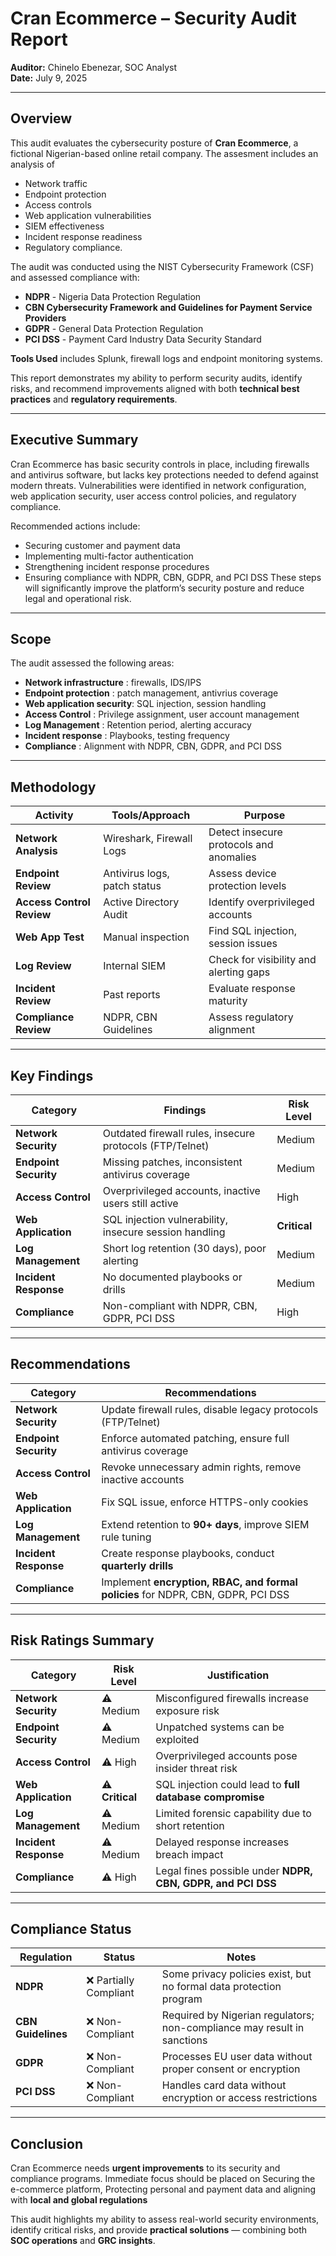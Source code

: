 # Cran Ecommerce – Security Audit Report  
**Auditor:** Chinelo Ebenezar, SOC Analyst  
**Date:** July 9, 2025  

---

## Overview  
This audit evaluates the cybersecurity posture of **Cran Ecommerce**, a fictional Nigerian-based online retail company. The assesment includes an analysis of 
- Network traffic
- Endpoint protection
- Access controls
- Web application vulnerabilities
- SIEM effectiveness
- Incident response readiness
- Regulatory compliance.
  
The audit was conducted using the NIST Cybersecurity Framework (CSF) and assessed compliance with:  
- **NDPR** - Nigeria Data Protection Regulation 
- **CBN Cybersecurity Framework and Guidelines for Payment Service Providers**  
- **GDPR** - General Data Protection Regulation  
- **PCI DSS** - Payment Card Industry Data Security Standard  

**Tools Used** includes Splunk, firewall logs and endpoint monitoring systems.  

This report demonstrates my ability to perform security audits, identify risks, and recommend improvements aligned with both **technical best practices** and **regulatory requirements**.  

---

## Executive Summary  
Cran Ecommerce has basic security controls in place, including firewalls and antivirus software, but lacks key protections needed to defend against modern threats. Vulnerabilities were identified in network configuration, web application security, user access control policies, and regulatory compliance.

Recommended actions include:
- Securing customer and payment data
- Implementing multi-factor authentication
- Strengthening incident response procedures
- Ensuring compliance with NDPR, CBN, GDPR, and PCI DSS
These steps will significantly improve the platform’s security posture and reduce legal and operational risk.


---


## Scope  
The audit assessed the following areas:  
- **Network infrastructure** : firewalls, IDS/IPS  
- **Endpoint protection** : patch management, antivrius coverage
- **Web application security**: SQL injection, session handling
- **Access Control** : Privilege assignment, user account management
- **Log Management** : Retention period, alerting accuracy
- **Incident response** : Playbooks, testing frequency  
- **Compliance** : Alignment with NDPR, CBN, GDPR, and PCI DSS  

---


## Methodology  

| **Activity**               | **Tools/Approach**         | **Purpose**                                 |
|----------------------------|----------------------------|---------------------------------------------|
| **Network Analysis**       | Wireshark, Firewall Logs   | Detect insecure protocols and anomalies |
| **Endpoint Review**        | Antivirus logs, patch status   | Assess device protection levels       |
| **Access Control Review**  | Active Directory Audit     | Identify overprivileged accounts            |
| **Web App Test**           | Manual inspection          | Find SQL injection, session issues          |
| **Log Review**             | Internal SIEM              | Check for visibility and alerting gaps      |
| **Incident Review**        | Past reports               | Evaluate response maturity                  |
| **Compliance Review**      | NDPR, CBN Guidelines       | Assess regulatory alignment                 |


---


## Key Findings  

| **Category**          | **Findings**                                      | **Risk Level** |
|-----------------------|---------------------------------------------------|---------------|
| **Network Security**  | Outdated firewall rules, insecure protocols (FTP/Telnet) | Medium        |
| **Endpoint Security** | Missing patches, inconsistent antivirus coverage  | Medium        |
| **Access Control**    | Overprivileged accounts, inactive users still active | High          |
| **Web Application**   | SQL injection vulnerability, insecure session handling | **Critical**  |
| **Log Management**    | Short log retention (30 days), poor alerting      | Medium        |
| **Incident Response** | No documented playbooks or drills                 | Medium        |
| **Compliance**        | Non-compliant with NDPR, CBN, GDPR, PCI DSS       | High          |


---


## Recommendations  

| **Category**          | **Recommendations**                                                                 |
|-----------------------|------------------------------------------------------------------------------------|
| **Network Security**  | Update firewall rules, disable legacy protocols (FTP/Telnet)                       |
| **Endpoint Security** | Enforce automated patching, ensure full antivirus coverage                         |
| **Access Control**    | Revoke unnecessary admin rights, remove inactive accounts                          |
| **Web Application**   | Fix SQL issue, enforce HTTPS-only cookies                                         |
| **Log Management**    | Extend retention to **90+ days**, improve SIEM rule tuning                         |
| **Incident Response** | Create response playbooks, conduct **quarterly drills**                            |
| **Compliance**        | Implement **encryption, RBAC, and formal policies** for NDPR, CBN, GDPR, PCI DSS  |


---


## Risk Ratings Summary  

| **Category**          | **Risk Level** | **Justification**                                                                 |
|-----------------------|---------------|----------------------------------------------------------------------------------|
| **Network Security**  | ⚠️ Medium     | Misconfigured firewalls increase exposure risk                                   |
| **Endpoint Security** | ⚠️ Medium     | Unpatched systems can be exploited                                              |
| **Access Control**    | ⚠️ High       | Overprivileged accounts pose insider threat risk                                |
| **Web Application**   | ⚠️ **Critical** | SQL injection could lead to **full database compromise**                        |
| **Log Management**    | ⚠️ Medium     | Limited forensic capability due to short retention                              |
| **Incident Response** | ⚠️ Medium     | Delayed response increases breach impact                                        |
| **Compliance**        | ⚠️ High       | Legal fines possible under **NDPR, CBN, GDPR, and PCI DSS**                     |


---


## Compliance Status  

| **Regulation**       | **Status**          | **Notes**                                                                       |
|-----------------------|---------------------|---------------------------------------------------------------------------------|
| **NDPR**             | ❌ Partially Compliant | Some privacy policies exist, but no formal data protection program              |
| **CBN Guidelines**   | ❌ Non-Compliant     | Required by Nigerian regulators; non-compliance may result in sanctions         |
| **GDPR**             | ❌ Non-Compliant     | Processes EU user data without proper consent or encryption                     |
| **PCI DSS**          | ❌ Non-Compliant     | Handles card data without encryption or access restrictions                     |


---


## Conclusion  
Cran Ecommerce needs **urgent improvements** to its security and compliance programs. Immediate focus should be placed on Securing the e-commerce platform, Protecting personal and payment data  and aligning with **local and global regulations**  

This audit highlights my ability to assess real-world security environments, identify critical risks, and provide **practical solutions** — combining both **SOC operations** and **GRC insights**.  
